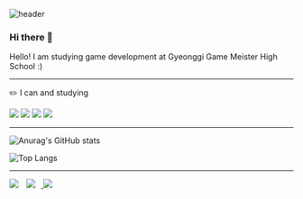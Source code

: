 ![header](https://capsule-render.vercel.app/api?type=waving&color=auto&height=300&section=header&text=Hi%20there&fontSize=90)

### Hi there 👋

Hello! I am studying game development at Gyeonggi Game Meister High School :)

---


✏️ I can and studying


 <img src="https://img.shields.io/badge/C++-00599C?style=for-the-badge&logo=C%2B%2B&logoColor=white"/>
 <img src="https://img.shields.io/badge/C%23-239120?style=for-the-badge&logo=csharp&logoColor=white"/>
 <img src="https://img.shields.io/badge/UNITY-000000?style=for-the-badge&logo=unity&logoColor=white"/>
 <img src="https://img.shields.io/badge/VISUALSTUDIO-5C2D91?style=for-the-badge&logo=visualstudio&logoColor=white"/>
 
 
 ---
 
 
 ![Anurag's GitHub stats](https://github-readme-stats.vercel.app/api?username=mingyo0125&show_icons=true&theme=radical)

![Top Langs](https://github-readme-stats.vercel.app/api/top-langs/?username=mingyo0125&layout=compact&theme=radical)

---



<a href="https://www.instagram.com/alsry._.112/"><img src="https://img.shields.io/badge/Instagram-E4405F?style=flat&logo=Instagram&logoColor=white&link=https://www.instagram.com/alsry._.112/"/></a> 
<a href="http://ggm.gondr.net/user/profile/282">
    <img 
        src="http://img.shields.io/badge/-School-87CEFA?style=flat&logo=Google &link=http://ggm.gondr.net/user/profile/282"
        style="height : auto; margin-left : 10px; margin-right : 10px;"/>
</a>
<a href="mailto:wjdalsry125@gmail.com"><img src="https://img.shields.io/badge/Email-EA4335?style=flat&logo=Gmail&logoColor=white&link=mailto:wjdalsry125@gmail.com"/></a>
